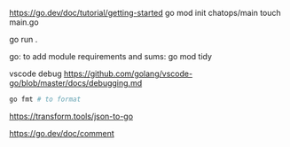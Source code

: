 https://go.dev/doc/tutorial/getting-started
go mod init chatops/main
touch main.go

go run .

go: to add module requirements and sums:
	go mod tidy

vscode debug
https://github.com/golang/vscode-go/blob/master/docs/debugging.md

```sh
go fmt # to format
```

https://transform.tools/json-to-go

https://go.dev/doc/comment